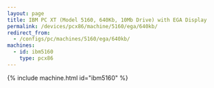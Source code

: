 ```yaml
---
layout: page
title: IBM PC XT (Model 5160, 640Kb, 10Mb Drive) with EGA Display
permalink: /devices/pcx86/machine/5160/ega/640kb/
redirect_from:
  - /configs/pc/machines/5160/ega/640kb/
machines:
  - id: ibm5160
    type: pcx86
---
```


{% include machine.html id="ibm5160" %}
